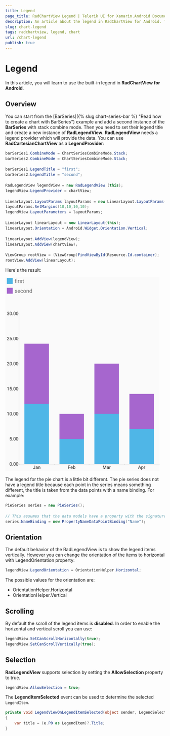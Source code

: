 ```yaml
---
title: Legend
page_title: RadChartView Legend | Telerik UI for Xamarin.Android Documentation
description: An article about the legend in RadChartView for Android. This article explains how to add legend to your RadChartView and how to accosiate it to the different visualizations.
slug: chart-legend
tags: radchartview, legend, chart
url: /chart-legend
publish: true
---
```


# Legend

In this article, you will learn to use the built-in legend in **RadChartView for Android**.

## Overview

You can start from the [BarSeries]({% slug chart-series-bar %} "Read how to create a chart with BarSeries") example and add a second instance of the **BarSeries** with stack combine mode. Then you need to set their legend title and create a new instance of **RadLegendView**. **RadLegendView** needs a legend provider which will provide the data. You can use **RadCartesianChartView** as a **LegendProvider**:

```C#
barSeries1.CombineMode = ChartSeriesCombineMode.Stack;
barSeries2.CombineMode = ChartSeriesCombineMode.Stack;

barSeries1.LegendTitle = "first";
barSeries2.LegendTitle = "second";

RadLegendView legendView = new RadLegendView (this);
legendView.LegendProvider = chartView;

LinearLayout.LayoutParams layoutParams = new LinearLayout.LayoutParams(460,100);
layoutParams.SetMargins(10,10,10,10);
legendView.LayoutParameters = layoutParams;

LinearLayout linearLayout = new LinearLayout(this);
linearLayout.Orientation = Android.Widget.Orientation.Vertical;

linearLayout.AddView(legendView);
linearLayout.AddView(chartView);

ViewGroup rootView = (ViewGroup)FindViewById(Resource.Id.container);
rootView.AddView(linearLayout);
```
	
Here's the result:

![TelerikUI-Chart-Legend](images/chart-legend-1.png "Demo of Cartesian chart with BarSeries with Legend.")


The legend for the pie chart is a little bit different. The pie series does not have a legend title because each point in the series means something different, the title is taken from the data points with a name binding. For example:

```C#
PieSeries series = new PieSeries();

// This assumes that the data models have a property with the signature public string Name { get; }.
series.NameBinding = new PropertyNameDataPointBinding("Name");
``` 

## Orientation

The default behavior of the RadLegendView is to show the legend items vertically. However you can change the orientation of the items to horizontal with LegendOrientation property:

```C#
legendView.LegendOrientation = OrientationHelper.Horizontal;
```

The possible values for the orientation are:

* OrientationHelper.Horizontal
* OrientationHelper.Vertical

## Scrolling

By default the scroll of the legend items is **disabled**. In order to enable the horizontal and vertical scroll you can use:

```C#
legendView.SetCanScrollHorizontally(true);
legendView.SetCanScrollVertically(true);
```

## Selection

**RadLegendView** supports selection by setting the **AllowSelection** property to true. 

```C#
legendView.AllowSelection = true;
```

The **LegendItemSelected** event can be used to determine the selected `LegendItem`.

```C#
private void LegendViewOnLegendItemSelected(object sender, LegendSelectionEventArgs e)
{
    var title = (e.P0 as LegendItem)?.Title;
}
```
